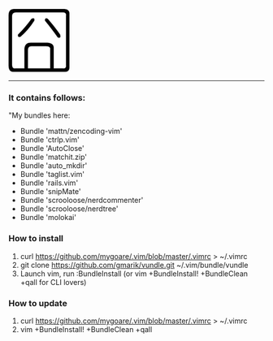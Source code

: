 ![jiong](http://github.com/mygoare/.vim/raw/master/bak/jiong.png)
_______

### It contains follows:

"My bundles here:

* Bundle 'mattn/zencoding-vim'
* Bundle 'ctrlp.vim'
* Bundle 'AutoClose'
* Bundle 'matchit.zip'
* Bundle 'auto_mkdir'
* Bundle 'taglist.vim'
* Bundle 'rails.vim'
* Bundle 'snipMate'
* Bundle 'scrooloose/nerdcommenter'
* Bundle 'scrooloose/nerdtree'
* Bundle 'molokai'

### How to install

1. curl https://github.com/mygoare/.vim/blob/master/.vimrc > ~/.vimrc
2. git clone https://github.com/gmarik/vundle.git ~/.vim/bundle/vundle
3. Launch vim, run :BundleInstall (or vim +BundleInstall! +BundleClean +qall for CLI lovers)

### How to update

1. curl https://github.com/mygoare/.vim/blob/master/.vimrc > ~/.vimrc
2. vim +BundleInstall! +BundleClean +qall
